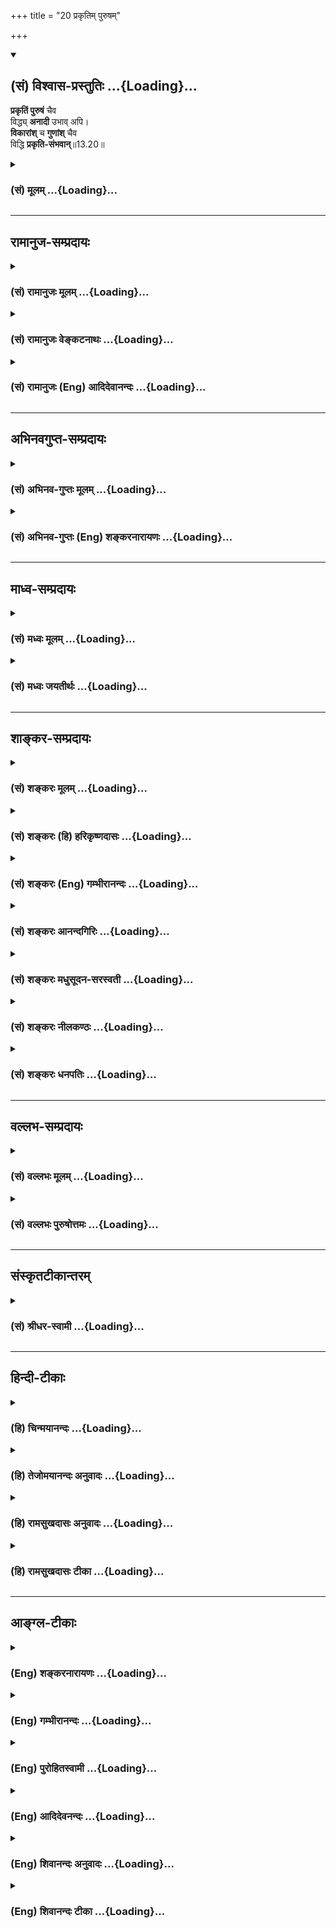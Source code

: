 +++
title = "20 प्रकृतिम् पुरुषम्"

+++
<div class="js_include" newlevelforh1="2" title="(सं) विश्वास-प्रस्तुतिः" unfilled url="/mahAbhAratam/shlokashaH/06-bhIShma-parva/03-bhagavad-gItA-parva/saMskRtam/vishvAsa-prastutiH/13_xetra-xetrajna-yogaH/20_prakRtim_puruSham.md">
<details open><summary><h2>(सं) विश्वास-प्रस्तुतिः ...{Loading}...</h2></summary>

**प्रकृतिं पुरुषं** चैव  
विद्ध्य् **अनादी** उभाव् अपि।  
**विकारांश्** च **गुणांश्** चैव  
विद्धि **प्रकृति-संभवान्**॥13.20॥
</details>
</div>
<div class="js_include collapsed" newlevelforh1="3" title="(सं) मूलम्" unfilled url="/mahAbhAratam/shlokashaH/06-bhIShma-parva/03-bhagavad-gItA-parva/saMskRtam/mUlam/13_xetra-xetrajna-yogaH/20_prakRtim_puruSham.md">
<details><summary><h3>(सं) मूलम् ...{Loading}...</h3></summary>

प्रकृतिं पुरुषं चैव विद्ध्यनादी उभावपि।  
विकारांश्च गुणांश्चैव विद्धि प्रकृतिसंभवान्।।13.20।।
</details>
</div>


_________________
## रामानुज-सम्प्रदायः
<div class="js_include collapsed" newlevelforh1="3" title="(सं) रामानुजः मूलम्" unfilled url="/mahAbhAratam/shlokashaH/06-bhIShma-parva/03-bhagavad-gItA-parva/saMskRtam/rAmAnujaH/mUlam/13_xetra-xetrajna-yogaH/20_prakRtim_puruSham.md">
<details><summary><h3>(सं) रामानुजः मूलम् ...{Loading}...</h3></summary>

।।13.19।। प्रकृतिपुरुषौ **उभौ** अन्योन्यसंसृष्टौ **अनादी** इति
**विद्धि।** बन्धहेतुभूतान् **विकारान्** इच्छाद्वेषादीन् अमानित्वादिकान्
**च गुणान्** मोक्षहेतुभूतान् **प्रकृतिसंभवान् विद्धि**। पुरुषेण संसृष्टा
इयम् अनादिकालप्रवृत्ता क्षेत्राकारपरिणता प्रकृतिः स्वविकारैः
इच्छाद्वेषादिभिः पुरुषस्य बन्धहेतुः भवति। सा एव अमानित्वादिभिः
स्वविकारैः पुरुषस्यापवर्ग हेतुः भवति इत्यर्थः। संसृष्टयोः प्रकृतिपुरुषयोः
कार्यभेदम् आह --

</details>
</div>
<div class="js_include collapsed" newlevelforh1="3" title="(सं) रामानुजः वेङ्कटनाथः" unfilled url="/mahAbhAratam/shlokashaH/06-bhIShma-parva/03-bhagavad-gItA-parva/saMskRtam/rAmAnujaH/venkaTanAthaH/13_xetra-xetrajna-yogaH/20_prakRtim_puruSham.md">
<details><summary><h3>(सं) रामानुजः वेङ्कटनाथः ...{Loading}...</h3></summary>

  
  
।।13.20।। अथबन्धहेतुः इत्यनेन सङ्गृहीतंप्रकृतिं पुरुषम् इत्यारभ्य
विवेकानुसन्धानात्पूर्वस्यार्थं विविनक्ति -- अथेति। संसर्गहेतुश्चेति
प्रवाहानादेः संसर्गस्य निमित्तमित्यर्थः। उभावनादी इत्यत्रप्रकृतिं पुरुषं
च इतीतरेतरयोगपरचकारेण लब्धं विशेषं दर्शयति --
प्रकृतिपुरुषावुभावन्योन्यसंसृष्टाविति। तदपेक्षया द्विवचनान्तप्रयोग
उपपन्नः। प्रकृतिपुरुषावित्यत्रपरवल्लिङ्गं द्वन्द्वतत्पुरुषयोः
\[अष्टा.2।4।26\] इति पुल्लिङ्गत्वम्। तद्विशेषणत्वात्उभावनादी इत्यनयोरपि
तल्लिङ्गतैव। इच्छा द्वेषः इत्यादिनाअमानित्वम् \[13।7;8\] इत्यादिना च
निर्दिष्टा यथाक्रमं विकारगुणशब्दाभ्यामनूद्यन्त इति
दर्शयतिबन्धहेतुभूतानिति। तत्क्षेत्रं यच्च यादृक्च यद्विकारि \[13।4\] इति
प्रकरणोपक्रमे विकारशब्दः
क्षेत्रकार्यमात्रपरः;,तत्प्रत्यभिज्ञानाच्चात्रापि विकारशब्दस्तद्विषयः।
अतः प्रकरणबलान्न महदादिविकारपरत्वम्। तत्साहचर्याच्च गुणशब्दस्यापि
प्राकरणिकार्थविषयत्वौचित्यात्; सत्त्वादिगुणविषयत्वमयुक्तमिति
भावः। विकारांश्च गुणांश्च इति भेदोक्तिनिदानज्ञापनाय बन्धमोक्षहेतुत्वेन
वचनम्। हेयोपादेयगुणवर्गद्वयोपदेशो हानोपादानार्थतया सप्रयोजनः तस्य
प्रकृतिसम्भवत्वोपदेशस्तु किमर्थः इति शङ्कायामुच्यमानतया
ज्ञातव्यार्थेविद्धि इत्यधिकोक्त्यभिप्रेतमाह -- पुरुषेणेति।
प्रकृतेरेवाकारभेदेन हेयत्वोपादेयत्वज्ञापनार्थस्तत्सम्भवत्वोपदेश इति
भावः। स्वविकारैरित्यमानित्वादीनां विकारत्वभाषणंप्रकृतिसम्भवान्
इत्युक्तप्रकृतिकारणत्वाविशेषाद्गोबलीवर्दनयसूचनार्थम्।  
  

</details>
</div>
<div class="js_include collapsed" newlevelforh1="3" title="(सं) रामानुजः (Eng) आदिदेवानन्दः" unfilled url="/mahAbhAratam/shlokashaH/06-bhIShma-parva/03-bhagavad-gItA-parva/saMskRtam/rAmAnujaH/english/AdidevAnandaH/13_xetra-xetrajna-yogaH/20_prakRtim_puruSham.md">
<details><summary><h3>(सं) रामानुजः (Eng) आदिदेवानन्दः ...{Loading}...</h3></summary>

13.20 Know this Prakrti and Purusa (self) are uncreated and are beginningless. Know that the modifications, desire, hatred etc., which cause bondage, and the alities of modesty etc., which cause release,
originate from Prakrti. The Prakrti, having no beginning, develops into the form of the body, and conjoint with the self, causes bondage through its own transformations such as desire and hatred. The same Prakrti,
through its transformations like modesty etc., causes release. Such is the meaning. The difference in the functions of Prakrti and Purusa in combination is stated -

</details>
</div>


_________________
## अभिनवगुप्त-सम्प्रदायः
<div class="js_include collapsed" newlevelforh1="3" title="(सं) अभिनव-गुप्तः मूलम्" unfilled url="/mahAbhAratam/shlokashaH/06-bhIShma-parva/03-bhagavad-gItA-parva/saMskRtam/abhinava-guptaH/mUlam/13_xetra-xetrajna-yogaH/20_prakRtim_puruSham.md">
<details><summary><h3>(सं) अभिनव-गुप्तः मूलम् ...{Loading}...</h3></summary>

।।13.20 -- 13.23।। एतल्लक्षणं कृत्वा परीक्षा क्रियते -- प्रकृतिमित्यादि
पर इत्यन्तम्। प्रकृतिरप्यनादिः +++(;N कार्यकारणप्रकृतिरप्यनादिः)+++
कारणान्तराभावात्। विकाराः पटादयः। प्रकृतिरिति कार्यकारणभावे हेतुः।
पुरुषस्तु प्रधान्यात् भोक्ता। प्रकृतिपुरुषयोः पङ्ग्वन्धवत्
किलान्योन्यापेक्षा वृत्तिः। अत एवास्य \[पुरुषस्य\] शास्त्रकृद्भिः
नानाकारैर्नामभिरभिधीयते रूपम् उपद्रष्टा इत्यादिभिः। अयमत्र तात्पर्यार्थः
-- प्रकृतिः तद्विकारः; चतुर्दशविधः सर्गः; तथा पुरुषः; एतत्सर्वम् अनादि
नित्यं च ब्रह्मतत्वाच्छुरितत्वे सति तदनन्यत्वात्।

</details>
</div>
<div class="js_include collapsed" newlevelforh1="3" title="(सं) अभिनव-गुप्तः (Eng) शङ्करनारायणः" unfilled url="/mahAbhAratam/shlokashaH/06-bhIShma-parva/03-bhagavad-gItA-parva/saMskRtam/abhinava-guptaH/english/shankaranArAyaNaH/13_xetra-xetrajna-yogaH/20_prakRtim_puruSham.md">
<details><summary><h3>(सं) अभिनव-गुप्तः (Eng) शङ्करनारायणः ...{Loading}...</h3></summary>

13.20 See Comment under 13.23

</details>
</div>


_________________
## माध्व-सम्प्रदायः
<div class="js_include collapsed" newlevelforh1="3" title="(सं) मध्वः मूलम्" unfilled url="/mahAbhAratam/shlokashaH/06-bhIShma-parva/03-bhagavad-gItA-parva/saMskRtam/madhvaH/mUlam/13_xetra-xetrajna-yogaH/20_prakRtim_puruSham.md">
<details><summary><h3>(सं) मध्वः मूलम् ...{Loading}...</h3></summary>

।।13.20।। यतश्च यत् \[13।4\] इति वक्तुं प्रकृतिविकारपुरुषान्
सङ्क्षिप्याऽऽह। गुणाः सत्त्वादयः। तेषामत्यल्पो विशेषो लयात्सर्ग इति
विकाराः पृथगुक्ताः। कार्याकार्यगुणास्तिस्रो यतः स्वल्पोद्भवो जनौ इति
माधुच्छन्दसशाखायाम्।

</details>
</div>
<div class="js_include collapsed" newlevelforh1="3" title="(सं) मध्वः जयतीर्थः" unfilled url="/mahAbhAratam/shlokashaH/06-bhIShma-parva/03-bhagavad-gItA-parva/saMskRtam/madhvaH/jayatIrthaH/13_xetra-xetrajna-yogaH/20_prakRtim_puruSham.md">
<details><summary><h3>(सं) मध्वः जयतीर्थः ...{Loading}...</h3></summary>

।।13.20।। ननुप्रकृतिं पुरुषं चैव विद्धि इत्यादिकमप्रतिज्ञातं
किमित्युच्यते मैवम्। यादृक्च \[13।4\] इति प्रतिज्ञातस्य सप्रकारस्य
क्षेत्रस्य कथनात् तत्प्रतिज्ञाक्रमेण प्रागेव कुतो नोक्तं इत्यत आह --
**यतश्चे**ति। यतश्च यत् \[13।4\] इति प्रतिज्ञातं प्रेरकस्वरूपं
तावत्प्रभावानन्तरं वक्तव्यं प्राप्तम्। तत्र प्रेरकस्य स्वरूपनिरूपणं
प्रेर्यज्ञानमपेक्षते। प्रेर्यं च सप्रकारं क्षेत्रम्; प्रेरकस्वरूपं
वक्तुं अनेन प्रेरणीयं सप्रकारं क्षेत्रमुच्यते। तस्य प्रागपि वचने,गौरवं
स्यादिति भावः। तर्हि प्रकृतीत्यादि कथमुच्यते ईश्वरातिरिक्तः सर्वोऽपि
चेतनाचेतनवर्गः क्षेत्रमित्युच्यते। तत्र प्रकृतिशब्देनमहाभूतानि \[13।6\]
इत्यादिनोक्तानि चतुर्विंशतितत्त्वानि गृह्यन्ते।
विकारशब्देनेच्छाद्युपलक्षिताः क्षेत्रान्तर्भूता अपि गुणत्रयाद्याः सर्वे
विकारा विवक्षाविशेषवशेन पृथगुपात्ताः। पुरुषशब्देन जीव इति। यावत्सञ्जायते
\[13।27\] इत्यादिना पुनर्वक्ष्यमाणत्वात्पुनरुक्तिदोषं परिहर्तुं
संङ्क्षिप्येत्युक्तम्। आह सप्रकारान्निरूपयति। गुणाः सुखदुःखमोहा इति
\[शं.\] कश्चित्। कार्यकारणलक्षणा इत्यन्वयः; तदुभयं निराकर्तुं व्याचष्टे
-- **गुणा** इति। ननु सत्वरजस्तमसामपि प्रकृतिविकारत्वात्विकारांश्च
गुणांश्च इति। पृथगुक्तिः किमर्था इत्यत आह -- **तेषामि**ति। इति
ज्ञापयितुमिति शेषः। विकाराः पृथगुक्ता इति विकाराश्च गुणाश्च पृथगुक्ता
इत्यर्थः। कार्याश्च तेऽकार्याश्च। तिखस्त्रयः। अनेन सुखाद्यङ्गीकारे
विकारेभ्यः पृथग्ग्रहणमयुक्तमित्यपि सूचितम्।

</details>
</div>


_________________
## शाङ्कर-सम्प्रदायः
<div class="js_include collapsed" newlevelforh1="3" title="(सं) शङ्करः मूलम्" unfilled url="/mahAbhAratam/shlokashaH/06-bhIShma-parva/03-bhagavad-gItA-parva/saMskRtam/shankaraH/mUlam/13_xetra-xetrajna-yogaH/20_prakRtim_puruSham.md">
<details><summary><h3>(सं) शङ्करः मूलम् ...{Loading}...</h3></summary>

।।13.20।। --,**प्रकृतिं पुरुषं चैव** ईश्वरस्य प्रकृती तौ प्रकृतिपुरुषौ
**उभावपि अनादि विद्धि;** न विद्यते आदिः ययोः तौ अनादी। नित्येश्वरत्वात्
ईश्वरस्य तत्प्रकृत्योरपि युक्तं नित्यत्वेन भवितुम्। प्रकृतिद्वयवत्त्वमेव
हि ईश्वरस्य ईश्वरत्वम्। याभ्यां प्रकृतिभ्याम् ईश्वरः
जगदुत्पत्तिस्थितिप्रलयहेतुः; ते द्वे अनादी सत्यौ संसारस्य कारणम्।। न आदी
अनादी इति तत्पुरुषसमासं केचित् वर्णयन्ति। तेन हि किल ईश्वरस्य कारणत्वं
सिध्यति। यदि पुनः प्रकृतिपुरुषावेव नित्यौ स्यातां तत्कृतमेव जगत् न
ईश्वरस्य जगतः कर्तृत्वम्। तत् असत् प्राक् प्रकृतिपुरुषयोः उत्पत्तेः
ईशितव्याभावात् ईश्वरस्य अनीश्वरत्वप्रसङ्गात्; संसारस्य निर्निमित्तत्वे
अनिर्मोक्षप्रसङ्गात् शास्त्रानर्थक्यप्रसङ्गात् बन्धमोक्षाभावप्रसङ्गाच्च।
नित्यत्वे पुनः ईश्वरस्य प्रकृत्योः सर्वमेतत् उपपन्नं भवेत्। कथम्
**विकारांश्च गुणांश्चैव** वक्ष्यमाणान्विकारान्
बुद्ध्यादिदेहेन्द्रियान्तान् गुणांश्च सुखदुःखमोहप्रत्ययाकारपरिणतान्
**विद्धि** जानीहि **प्रकृतिसंभवान्;** प्रकृतिः ईश्वरस्य विकारकारणशक्तिः
त्रिगुणात्मिका माया; सा संभवो येषां विकाराणां गुणानां च तान् विकारान्
गुणांश्च विद्धि प्रकृतिसंभवान् प्रकृतिपरिणामान्।। के पुनः ते विकाराः
गुणाश्च प्रकृतिसंभवाः --,

</details>
</div>
<div class="js_include collapsed" newlevelforh1="3" title="(सं) शङ्करः (हि) हरिकृष्णदासः" unfilled url="/mahAbhAratam/shlokashaH/06-bhIShma-parva/03-bhagavad-gItA-parva/saMskRtam/shankaraH/hindI/harikRShNadAsaH/13_xetra-xetrajna-yogaH/20_prakRtim_puruSham.md">
<details><summary><h3>(सं) शङ्करः (हि) हरिकृष्णदासः ...{Loading}...</h3></summary>

।।13.20।। सातवें अध्यायमें ईश्वरकी क्षेत्र और क्षेत्रज्ञरूप अपरा और परा
-- दो प्रकृतियाँ बतलायी गयी हैं तथा यह भी कहा गया है कि ये दोनों
प्रकृतियाँ समस्त प्राणियोंकी योनि ( कारण ) हैं। अब यह बात बतलायी जाती है
कि वे क्षेत्र और क्षेत्रज्ञरूप दोनों प्रकृतियाँ सब भूतोंकी योनि किस
प्रकार हैं --, प्रकृति और पुरुष जो कि ईश्वरकी प्रकृतियाँ हैं; उन दोनोंको
ही तू अनादि जान। जिनका आदि न हो उनका नाम अनादि है। ईश्वरका ईश्वरत्व
नित्य होनेके कारण उसकी दोनों प्रकृतियोंका भी नित्य होना उचित ही है
क्योंकि इन दोनों प्रकृतियोंसे युक्त होना ही ईश्वरकी ईश्वरता है। जिन
दोनों प्रकृतियोंद्वारा ईश्वर जगत्की उत्पत्ति स्थिति और प्रलयका कारण है;
वे दोनों अनादिसिद्ध ही संसारकी कारण हैं। कोईकोई टीकाकार जो आदि ( कारण )
नहीं हैं वे अनादि कहे जाते हैं; इस प्रकार यहाँ तत्पुरुषसमासका वर्णन करते
हैं ( और कहते हैं कि ) इससे केवल ईश्वर ही जगत्का कारण है; यह बात,सिद्ध
होती है। यदि प्रकृति और पुरुषको नित्य माना जाय तो संसार उन्हींका रचा हुआ
माना जायगा; ईश्वर जगत्का कर्ता सिद्ध न होगा। किंतु ऐसा मानना ठीक नहीं
क्योंकि ( यदि प्रकृति और पुरुषको नित्य न माने तो ) प्रकृति और पुरुषकी
उत्पत्तिसे पूर्व शासन करने योग्य वस्तुका अभाव होनेसे ईश्वरमें
अनीश्वरताका प्रसङ्ग आ जाता है। तथा संसारको बिना निमित्तके उत्पन्न हुआ
माननेसे उसके अन्तके अभावका प्रसङ्ग; शास्त्रकी व्यर्थताका प्रसङ्ग और
बन्धमोक्षके अभावका प्रसङ्ग प्राप्त होता है; ( इसलिये भी उपर्युक्त अर्थ
ठीक नहीं है। ) परंतु ईश्वरकी इन दोनों प्रकृतियोंको नित्य मान लेनेसे यह
सब व्यवस्था ठीक हो जाती है। कैसे ( सो कहते हैं -- ) विकारोंको और गुणोंको
तू प्रकृतिसे उत्पन्न जान अर्थात् बुद्धिसे लेकर शरीर और इन्द्रियोंतक अगले
श्लोकमें बतलाये हुए विकारोंको तथा सुखदुःख और मोह आदि वृत्तियोंके रूपमें
परिणत हुए तीनों गुणोंको तू प्रकृतिसे उत्पन्न हुए जान। अभिप्राय यह है कि
विकारोंकी कारणरूपा जो ईश्वरकी त्रिगुणमयी माया शक्ति है; उसका नाम प्रकृति
है। वह जिन विकारों और गुणोंको उत्पन्न करनेवाली है; उन विकारों और गुणोंको
तू प्रकृतिजनित -- प्रकृतिके ही परिणाम समझ।

</details>
</div>
<div class="js_include collapsed" newlevelforh1="3" title="(सं) शङ्करः (Eng) गम्भीरानन्दः" unfilled url="/mahAbhAratam/shlokashaH/06-bhIShma-parva/03-bhagavad-gItA-parva/saMskRtam/shankaraH/english/gambhIrAnandaH/13_xetra-xetrajna-yogaH/20_prakRtim_puruSham.md">
<details><summary><h3>(सं) शङ्करः (Eng) गम्भीरानन्दः ...{Loading}...</h3></summary>

13.20 Viddhi, know; ubhau, both; prakrtim Nature; and also the purusam,
individual soul;-these two; Nature and the soul. the aspects of God-to
be api, verily; anadi, without beginning. Those two that have no
beginning (adi), are anadi. Since the godhood of God is eternal,
therefore it is logical that even His aspects also should have
eternality. For God's god-hood consists verily in having the two
aspects. Those two aspects through which God becomes the cause of
creation, continuance and dissolution of the Universe, and which are
beginningless, are the sources of mundane existence. Some interpret the
phrase anadi in the tatpurusa \[Tatpurusa: Name of a class of compounds
in which the first member determines the sense of the other members, or
in which the last member is defined or alified by the first, without
losing its original independence.-V.S.A.\] sense of na adi, not primeval
(not cause). (According to them) thery indeed is established the
causality of God. Again, if Nature and soul themselves be eternal, the
mundane existence would surely be their creation, and the causality of
the mundane existence would not be God's. That is wrong because, there
being nothing to rule over before the emergence of Nature and soul,
there will arise the contingency of God ceasing to be God! And if the
mundane state be uncaused \[Uncaused, i.e. not caused by Nature and
soul, but by God independently of those two aspects.\] there arises the
contingency of the absence of Liberation, \[If God were. Himself the
sole cause of mundane existence, independently of His two aspects, then
it would be endless because there would be nothing to prevent liberated
souls from being put under bondage again.\] the scriptures becoming
useless, and the absence of bondage and freedom. On the other hand, all
these become justifiable if God and the two aspects be eternal. How;
Viddhi, know; the vikaran, modifications that will be spoken of-the
intellect etc., the body and the organs; ca eva, as also; gunan, the
alities (sattva etc.)-manifest in the form of the mental states of
happiness, sorrow and attachment; as prakriti-sambhavan, born of Nature.
Nature, Maya, is the power of God, which is the cause of the
modifications and which consists of the three alities. Those
modifications and alities, which have that Nature as their source,-know
those modifications and alities as 'born of Nature', as transformations
of Nature. Which again, are those modifications and alities born of
Nature;

</details>
</div>
<div class="js_include collapsed" newlevelforh1="3" title="(सं) शङ्करः आनन्दगिरिः" unfilled url="/mahAbhAratam/shlokashaH/06-bhIShma-parva/03-bhagavad-gItA-parva/saMskRtam/shankaraH/AnandagiriH/13_xetra-xetrajna-yogaH/20_prakRtim_puruSham.md">
<details><summary><h3>(सं) शङ्करः आनन्दगिरिः ...{Loading}...</h3></summary>

।।13.19।। प्रकृतिमित्यादि वक्ष्यमाणमनन्तरपूर्वग्रन्थसंबन्धीत्याशङ्क्य
व्यवहितेन संबन्धार्थं व्यवहितमनुवदति -- **तत्रेति।** तयोश्च
प्रकृत्योरुक्तं भूतकारणत्वमित्याह -- **एतदिति।** भूतानामिव प्रकृत्योरपि
प्रकृत्यन्तरापेक्षयानवस्थानान्न भूतयोनितेति शङ्कते -- **क्षेत्रेति।**
तत्राकृताभ्यागमादिवारणाय बन्धस्य निदानज्ञानार्थमात्मनो
विक्रियावत्त्वादिदोषनिरासार्थं च प्रकृतिपुरुषयोरनादित्वं
क्षेत्रत्वेनोक्तानां प्रकृतिंप्रति विकारभावं च दर्शयति -- **अयमर्थ
इति।** स च यो यत्स्वभावश्चेत्युद्दिष्टं व्याचष्टे -- **प्रकृतिमिति।**
ईश्वस्यापरा प्रकृतिरत्र प्रकृतिशब्देनोक्ता परा तु प्रकृतिर्जीवाख्या
पुरुषशब्देन विवक्षितेति व्याकरोति -- **ईश्वरस्येति।** तयोरनादित्वं
व्युत्पादयति -- **नेत्यादिना।** तत्र युक्तिमाह --
**नित्यत्वादीश्वरस्येति।** ईश्वरस्योक्तप्रकृतिद्वयवत्त्वं
कथमित्याशङ्क्याह -- **प्रकृतीति।** तस्य जगज्जन्मादौ
स्वातन्त्र्यमेवेश्वरत्वं न प्रकृतिद्वयवत्वमित्याशङ्क्याह --
**याभ्यामिति।** प्रकृत्योरनादित्वं कुत्रोपयुक्तमित्याशङ्क्याह -- **ते
इति।** मतान्तरमाह -- **नेत्यादिना।** तयोर्मूलकारणत्वाभावे कस्य
तदेष्टव्यमित्याशङ्क्याह -- **तेन हीति।** प्रकृत्योरेव मूलकारणत्वे
श्रुतिस्मृतिसिद्धमीश्वरस्य तथात्वं न स्यादित्याह -- **यदीति।**
प्रकृतिद्वयस्य कार्यत्वपक्षं प्रत्याह -- **तदसदिति।** किञ्च
प्रकृतिद्वयमनपेक्ष्येश्वरस्य संसारहेतुत्वे स्वातन्त्र्यान्मुक्तानामपि
ततः  
  
संसाराप्तेरनिषेधान्मोक्षशास्त्राप्रामाण्यान्न तस्यैव संसारहेतुतेत्याह --
**संसारस्येति।** निर्निमित्तत्वं प्रकृतिद्वयापेक्षामृते परस्यैव
निमित्तत्वमिति यावत्। किञ्च कार्यत्वे प्रकृत्योस्तदुदयात्पूर्वं
बन्धाभावे तद्विश्लेषात्मनो मोक्षस्याभावात्कदाचिदुभयाभावे
पुनस्तदप्रसङ्गान्न प्रकृतिद्वयस्य कार्यतेत्याह -- **बन्धेति।**
प्रकृत्योर्मूलकारणत्वे नानुपपत्तिरित्याह -- **नित्यत्व इति।** स्वपक्षे
दोषाभावं प्रश्नपूर्वकं प्रपञ्चयति -- **कथमित्यादिना।** संभवः
सत्ताप्रापको हेतुः प्रकृतेरनादित्वे विकाराणां गुणानां च
तत्कार्यत्वादात्मनो निर्विकारत्वं निर्गुणत्वं च सिध्यतीति भावः।

</details>
</div>
<div class="js_include collapsed" newlevelforh1="3" title="(सं) शङ्करः मधुसूदन-सरस्वती" unfilled url="/mahAbhAratam/shlokashaH/06-bhIShma-parva/03-bhagavad-gItA-parva/saMskRtam/shankaraH/madhusUdana-sarasvatI/13_xetra-xetrajna-yogaH/20_prakRtim_puruSham.md">
<details><summary><h3>(सं) शङ्करः मधुसूदन-सरस्वती ...{Loading}...</h3></summary>

।।13.20।। तदनेन ग्रन्थेन तत्क्षेत्रं यच्च यादृक्चेत्येतद्व्याख्यातम्।
इदानीं यद्विकारि यतश्च यत् स च यो,यत्प्रभावश्चेत्येतद्व्याख्यातव्यम्।
तत्र प्रकृतिपुरुषयोः संसारहेतुत्वकथनेन यद्विकारि यतश्च
यदिति,प्रकृतिमित्यादि द्वाभ्यां प्रपञ्च्यते। स च यो यत्प्रभावश्चेति तु
पुरुष इत्यादिद्वाभ्यामिति विवेकः। तत्र सप्तमे ईश्वरस्य द्वे प्रकृती
परापरे क्षेत्रक्षेत्रज्ञलक्षणे उपन्यस्य एतद्योनीनि भूतानीत्युक्तं;
तत्रापरा प्रकृतिः क्षेत्रलक्षणा परा तु जीवलक्षणेति तयोरनादित्वमुक्त्वा
तदुभययोनित्वं भूतानामुच्यते। प्रकृतिमिति प्रकृतिर्मायाख्या
त्रिगुणात्मिका पारमेश्वरी शक्तिः क्षेत्रलक्षणा या प्रागपरा
प्रकृतिरित्युक्ता। या तु परा प्रकृतिर्जीवाख्या प्रागुक्ता स इह पुरुष
इत्युक्त इति न पूर्वापरविरोधः। प्रकृतिं पुरुषं च उभावपि अनादी एव विद्धि।
न विद्यत आदिः कारणं ययोस्तौ। तथा प्रकृतेरनादित्वं सर्वजगत्कारणत्वात्;
तस्या अपि कारणतापेक्षत्वेऽनवस्थाप्रसङ्गात्; पुरुषस्यानादित्वं
तद्धर्माधर्मप्रयुक्तत्वात्; कृत्स्नस्य जगतः जातस्य
हर्षशोकभयसंप्रतिपत्तेः अन्यथा कृतहान्यकृताभ्यागमप्रसङ्गात्। यतः
प्रकृतिरनादिः अतस्तस्या भूतयोनित्वमुक्तं प्रागुपपद्यत इत्याह --
विकारानिति। विकारांश्च षोडश पञ्चमहाभूतान्येकादशेन्द्रियाणि च; गुणांश्च
सत्त्वरजस्तमोरूपान् सुखदुःखमोहान् प्रकृतिसंभवानेव प्रकृतिकारणकानेव
विद्धि जानीहि।

</details>
</div>
<div class="js_include collapsed" newlevelforh1="3" title="(सं) शङ्करः नीलकण्ठः" unfilled url="/mahAbhAratam/shlokashaH/06-bhIShma-parva/03-bhagavad-gItA-parva/saMskRtam/shankaraH/nIlakaNThaH/13_xetra-xetrajna-yogaH/20_prakRtim_puruSham.md">
<details><summary><h3>(सं) शङ्करः नीलकण्ठः ...{Loading}...</h3></summary>

।।13.20।। एवं क्षेत्रं शरीराख्यमव्यक्तमुक्तं तत्प्रकाराश्च
महदाद्यास्त्रयोविंशतिस्तद्विकारा इच्छादयो ज्ञानाज्ञानशब्दिता
अमानित्वमानित्वादयः पुरुषश्च उक्तः। इदानीं क्षेत्रक्षेत्रज्ञयोर्मध्ये
यस्माद्यज्जायते तच्च क्षेत्रज्ञस्य प्रभावश्चेति द्वयं वक्तव्यं तत्राद्यं
विवृणोति त्रिभिः -- **प्रकृतिमिति।** सप्तमाध्यायेऽष्टधा या प्रकृतिरपरा
उक्ता सात्र प्रकृतिः। या तु जीवभूता परा प्रकृतिरुक्ता सात्र
पुरुषशब्देनोच्यते। एतौ हि संपृक्तौ संसारं जनयतः। वियोगश्च तयोर्मोक्षः।
तत्र तावुभावप्यनादी विद्धि। तयोरादिमत्त्वे संसारस्याकस्मिकत्वापातात्
कृतहानाकृताभ्यागमप्रसङ्गश्चेत्यन्यत्र विस्तरः। विकारान् इच्छादीन् गुणान्
बुद्धीन्द्रियादींश्च प्रकृतिसंभवान् विद्धि।

</details>
</div>
<div class="js_include collapsed" newlevelforh1="3" title="(सं) शङ्करः धनपतिः" unfilled url="/mahAbhAratam/shlokashaH/06-bhIShma-parva/03-bhagavad-gItA-parva/saMskRtam/shankaraH/dhanapatiH/13_xetra-xetrajna-yogaH/20_prakRtim_puruSham.md">
<details><summary><h3>(सं) शङ्करः धनपतिः ...{Loading}...</h3></summary>

।।13.20।। सप्तमे ईश्वरस्य द्वे प्रकृती परापरे क्षेत्रक्षेत्रज्ञलक्षणे
उपन्यस्य एतद्योनीनि भूतानित्युक्तं तत्र
प्रकृतिद्वयनिरुपणार्थमारब्धेऽस्मिन्नध्याये इदं शरीरमिति द्वाभ्यां
क्षेत्रक्षेत्रलक्षणप्रकृतिद्वयस्वरुपं निर्दिश्य तत्क्षेत्रं यच्च
यादृक्चेत्यादिना तत्प्रतिपादितं; ततो महाभूतानीत्यादिना यच्च यादृक्चेति
प्रतिपाद्य सच यो यत्प्रभावश्चेति पुरुष इति द्वाभ्यां प्रतिपादयितुमादौ
एतद्योनीनि भूतानिति निरुपणाय प्रतिज्ञातं यद्विकारि यतश्च यदिति
प्रतिपादयति -- प्रकृतिमिति द्वाभ्याम्। प्रकृतिरीश्वरस्य हि
विकारकारणशक्तिस्त्रिगुणात्मिका मायामायां तु प्रकृतिं विद्यान्मायिनं तु
महेश्वरं। देवी ह्येषा गुणमयी मम माया दुरत्यया िति श्रुतिस्मृतिभ्यां
पुरुषः क्षेत्रज्ञलक्षणा परा प्रकृतिः तौ प्रकृतिपुरुषावुभावपि अनादी एव
नतु सादी इति विद्धि। नैक्सायपि सादित्त्वमिति द्रढयितुमुभावपीत्युक्तं। न
विद्यते आदिः कारणं ययोस्तावनादी। ईश्वरस्य नित्यत्वात्तत्प्रकृत्योरपि
तथात्वेन भवितुं युक्तम्। संसारोत्पादनोपयुक्तमनादित्वं ययोस्ताभ्यां
प्रकृतिभ्यामीश्वरस्य जगदुत्पत्तिस्थतिप्रलयहेतुत्वसंपत्त्या
तद्वयवत्त्वमेव तस्येश्वरत्वम्। ननु प्रकृतिपुरुषोरनादित्वे तयोरेव
जगत्कर्तृत्वं नेश्वरस्य तयोरादिमत्त्वे त्वीश्वरस्य तत्कर्तृत्वं
सिध्यतीत्यतो न अनादीति तत्पुरुषसमासो वक्तव्य इतिचेन्न।
प्रकृतिपुरुषोरुत्पत्तेः प्रागीशितव्याभावादीश्वरस्यानीश्वरत्वप्रशङ्गात्।
संसारस्य निर्निमित्तत्वे मुक्तानामपि
संसारापत्तेरनिषेधादनिर्मोक्षप्रसघङ्गेन शास्त्रानर्थक्यप्रसङ्गात्।
तदुतयात्पर्वं बन्धस्याभावेन तन्निवृत्त्यात्मनो मोक्षास्याभावात्
बन्धमोक्षाभावप्रसङ्गाच्च। प्रकृतिपुरुषयोरनादित्वे विकाराणआं गुणानां च
प्रकृतिकार्यत्वादात्म नो निर्विकारत्वं निर्गुणत्वं च सिध्यति।
इदमेवाभिप्रेत्याह। इदमेवाभिप्रेत्याह। विकारन्वक्ष्यमाणान्
बुद्य्धादिदेहेन्द्रियान्तान् गुणांस्चैव सुखदुःखमोहप्रत्ययाकारपरिणतान्
सत्त्वरजस्तमःसंज्ञान् प्रकृतिसंभवान् त्रिगुणात्मिकमायापरिणामान् विद्धि
जानीहि। पुरुषं च वित् हि विद्धीति पुरुषादिशब्दावृत्त्या
उत्तरार्धस्तविद्धीत्यस्य संबन्धेन योज्यम्। तेन नित्यज्ञानस्वरुपस्य
विवक्षितत्वात्पुरुषशब्दस्य कार्यकरणसंघाते प्रसिद्धेस्तस्य च
सादित्वात्कथमनादित्मिति शङ्का न प्रभवतीति क्लिष्टकल्पना तु पूर्वं महता
प्रयत्नेन संघातात्पुरुषवैलक्षण्यप्रतिपादनादस्याः शङ्कयाया
एवाभावात्सर्वज्ञैराचार्यैः कथं कर्तव्येति तदकरणातेषां न्यूनता न
शङ्कनीया।

</details>
</div>


_________________
## वल्लभ-सम्प्रदायः
<div class="js_include collapsed" newlevelforh1="3" title="(सं) वल्लभः मूलम्" unfilled url="/mahAbhAratam/shlokashaH/06-bhIShma-parva/03-bhagavad-gItA-parva/saMskRtam/vallabhaH/mUlam/13_xetra-xetrajna-yogaH/20_prakRtim_puruSham.md">
<details><summary><h3>(सं) वल्लभः मूलम् ...{Loading}...</h3></summary>

।।13.20।। अथस च यो यत्प्रभावश्च \[13।4\] इत्येतत्पूर्वप्रतिज्ञातं
पुरुषतत्त्वं कथयिष्यन् अत्यन्तविभक्तस्वभावयोः प्रकृत्यात्मनोः
कारणस्वरूपादनन्ययोः सफलं सर्वहेतुत्वमाह -- पञ्चभिः। तत्र
प्रकृतिरात्मव्यतिरिक्ता साङ्ख्यैकदेशिनो मते पुरुषवन्नित्या।
भगवदीयसाङ्ख्ये तु भागवतः शक्तिः। साङ्ख्यशास्त्रं तु न भगवन्तं विषयीकरोति
तत्प्रवर्त्तकत्वात्तन्नियामकत्वाच्च। अक्षरादर्वागेव तच्छास्त्रप्रवृत्तेः
पञ्चधा भावना अनादिः पुरुषोत्तमोऽक्षरं कालः प्रकृतिपुरुषाविति। इदं
मतमाश्रित्यात्र साङ्ख्यसिद्धान्तप्रवृत्तिः; न तु प्राकृतमाश्रित्य। तथाहि
-- प्रकृतिमिति। पुरुषमिति। उभयत्र सर्वसमष्टिरूपविवक्षयैकवचनम्। एतच्चस एव
(एषः) प्रकृतिं सूक्ष्मां दैवीं गुणमयीं विभुः। यदृच्छयैवोपगतामभ्यपपद्यत
लीलया। गुणैर्विचित्राः सृजतीं सरूपाः प्रकृतिं प्रजाः। विलोक्य सद्यो
मुमुहे स इह ज्ञानगृहया \[भाग.3।26।4;5\] इति भागवतवाक्येनैकार्थयति। तत्र
कार्यकारणरूपेण प्रकृतिर्द्विविधा; कार्यरूपा जीवात्मोपाधिरविद्यायुक्ता
कारणरूपा माया परमात्मनः। एवं पुरुषोऽपि द्विविधः कारणमंशी मूलपुरुषात्मा;
तस्य कार्यं अंशा जीवपुरुषा इति। तत्र स एव पुरुषः प्रकृतिं लीलया क्रीडया
हेतुनाऽभ्यपद्यत। कीदृशीं प्रकृतिं यदृच्छयैव भगवदिच्छयैवोपगतामिति। तां तं
च उभावप्येतौ चिरादधिगम्यमानौ मदंशभूतौ सच्चित्स्वभावौ
कारणस्वरूपानन्यत्वादनादी एव विद्धि।
बन्धहेतुभूतान्विकारांश्चेच्छाद्वेषादीन् अमानित्वाद्विकारांश्च।
गुणानमृतहेतुभूतान्सत्वादीन्वा प्रकृतिसम्भवाननादीन् विद्धि। सर्गकाले मे
मायांशागुणात्मिकाऽचेतना प्रकृतिः पुरुषेण मूलभूताक्षरांशेन संसृष्टा
महदहङ्कारभूम्यादिरूपिणी क्षेत्राकारेण विपरिणता अन्तरासृष्ट्या
नीहाररूपयाऽविद्ययाऽध्यस्ता प्रकृतिः सविकारैरिच्छाद्वेषादिभिः पुरुषस्य
बन्धहेतुः। सैव मायानिर्मितया विद्ययाऽवगताऽमानित्वादिभिः स्वविकारैः
पुरुषस्यामृतहेतुर्भवतीत्यर्थः।

</details>
</div>
<div class="js_include collapsed" newlevelforh1="3" title="(सं) वल्लभः पुरुषोत्तमः" unfilled url="/mahAbhAratam/shlokashaH/06-bhIShma-parva/03-bhagavad-gItA-parva/saMskRtam/vallabhaH/puruShottamaH/13_xetra-xetrajna-yogaH/20_prakRtim_puruSham.md">
<details><summary><h3>(सं) वल्लभः पुरुषोत्तमः ...{Loading}...</h3></summary>

  
  
।।13.20।। एवं पूर्वप्रतिज्ञातंतत्क्षेत्रं यच्च यादृक्च \[13।4\] इति
निरूपितम् स्वांशत्वेन तत्र क्षेत्रक्षेत्रज्ञसंज्ञा कथं
इत्याशङ्क्ययद्विकारि \[13।4\] इत्यादिना पूर्वमेव प्रतिज्ञातं उभयोः
स्वरूपं निरूपयति -- प्रकृतिमित्याद्यैः पञ्चभिः पद्यैः। प्रकृतिं
सर्वजननसमर्था व्यापकत्वादिधर्मयुतां भगवच्छक्तित्वादनादिं; पुरुषं
च,तद्रसभोक्तारं भोक्त्रंशरूपं भगवदंशत्वादनादिम्; एवमुभावपि अनादी विद्धि
जानीहि। अत्रायं भावः -- पूर्वं ब्रह्मप्रकृतिपुरुषरूपेण
त्रिचित्ररसभोगार्थमाविभूर्य ततः सर्वं कृतवान्; स्वांशानां जीवानां
ज्ञापनार्थं तत्र मोहकस्वभावमायासम्बन्धादन्यथा ज्ञानेन सम्बन्धो भवति;
तदभावायाऽनादिस्वभगवच्छक्तिभगवदंशादिज्ञानेन मोहो न भवेदित्यर्थः। एवं
तावनादी ज्ञात्वा विकारान् देहेन्द्रियादीन् सेवौपयिकान् गुणान्
सुखदुःखमोहात्मकान् प्रकृतिसम्भवानेव विद्धि। अत्रायं भावः
कयाचिदवस्थयाऽवस्थितस्वस्वरूपेण स्वरसानुभवार्थं देहादीन् सत्तात्मकान्
शक्तितः प्रकटीकरोति; तथैव
सङ्गमसुखानुभवविरहदुःखानन्दानुभवासक्त्यात्मकानन्दमोहात्मकान् गुणानपि
प्रकटयति; अतस्तथा विद्धि। एवं ज्ञानप्रयोजनं चाग्रे स्फुटीभविष्यति।  
  

</details>
</div>


_________________
## संस्कृतटीकान्तरम्
<div class="js_include collapsed" newlevelforh1="3" title="(सं) श्रीधर-स्वामी" unfilled url="/mahAbhAratam/shlokashaH/06-bhIShma-parva/03-bhagavad-gItA-parva/saMskRtam/shrIdhara-svAmI/13_xetra-xetrajna-yogaH/20_prakRtim_puruSham.md">
<details><summary><h3>(सं) श्रीधर-स्वामी ...{Loading}...</h3></summary>

।।13.20।। तदेवंतत्क्षेत्रं यच्च यादृक्च इत्येतावत्प्रपञ्चितम्। इदानीं
तुयद्विकारि यतश्च यत्। स च यो यत्प्रभावश्च इत्येतत्पूर्वं प्रतिज्ञातमेव
प्रकृतिपुरुषयोः संसारहेतुत्वकथनेन प्रपञ्चयति **-- प्रकृतिमिति पञ्चभिः।**
तत्र प्रकृतिपुरुषयोरादिमत्त्वे तयोरपि प्रकृत्यन्तरेण
भाव्यमित्यनवस्थापत्तिः स्यात्। अतस्तावुभावनादी विद्धि। अनादेरीश्वरस्य
शक्तित्वात्प्रकृतिरनादिः; पुरुषोऽपि तदंशत्वादनादिरेव; अत्र च परमेश्वरस्य
तच्छक्तीनां चानादित्वं नित्यत्वं च
श्रीमच्छंकरभगवद्भाष्यकृद्भिरतिप्रबन्धेनोपपादितमिति
ग्रन्थबाहुल्यान्नास्माभिः प्रतन्यते। विकारांश्च देहेन्द्रियादीन्;
गुणांश्च गुणपरिणामान्सुखदुःखमोहादीन्प्रकृतेः संभवान्संभूतान्विद्धि।

</details>
</div>


_________________
## हिन्दी-टीकाः
<div class="js_include collapsed" newlevelforh1="3" title="(हि) चिन्मयानन्दः" unfilled url="/mahAbhAratam/shlokashaH/06-bhIShma-parva/03-bhagavad-gItA-parva/hindI/chinmayAnandaH/13_xetra-xetrajna-yogaH/20_prakRtim_puruSham.md">
<details><summary><h3>(हि) चिन्मयानन्दः ...{Loading}...</h3></summary>

।।13.20।। इसके पूर्व सातवें अध्याय में भगवान् श्रीकृष्ण ने अपनी दो
प्रकृतियों अपरा और परा का वर्णन करते हुए कहा था कि ये दोनों प्रकृतियाँ
ही सृष्टि की योनि अर्थात् कारण हैं। इन दोनों का ही निर्देश यहाँ क्षेत्र
और क्षेत्रज्ञ के रूप में किया गया है। उक्त विचार को ही दूसरी शब्दावली में
बताते हुए भगवान् कहते हैं कि प्रकृति (क्षेत्र) और पुरुष (क्षेत्रज्ञ)
दोनों ही अनादि हैं। ये दोनों ही परमात्मा के ही दो रूप हैं। परमेश्वर
नित्य है; इसलिए उसके इन दो रूपों का भी अनादि होना; उचित ही है। प्रकृति
और पुरुष ही परस्पर सम्बन्ध के द्वारा इस जगत् की उत्पत्ति; स्थिति और लय
के कारण हैं। इस प्रकार; यद्यपि संसार के कारण ये दोनों हैं; तथापि इनका
अधिष्ठान ज्योतियों की ज्योतिस्वरूप ब्रह्म ही है। भगवान् आगे कहते हैं कि
समस्त देह; इन्द्रिय; मन और बुद्धि ये विकार और सुखदुख; मोहादिक ये गुण
जिनका वर्णन गीता में ही आगे किया जाने वाला है प्रकृति से उत्पन्न होते
हैं और आत्मा स्वयं अविकारी रहते हुए इन विकारों को प्रकाशित करता
है। प्रकृति से उत्पन्न वे गुण और विकार क्या हैं सुनो

</details>
</div>
<div class="js_include collapsed" newlevelforh1="3" title="(हि) तेजोमयानन्दः अनुवादः" unfilled url="/mahAbhAratam/shlokashaH/06-bhIShma-parva/03-bhagavad-gItA-parva/hindI/tejomayAnandaH/anuvAdaH/13_xetra-xetrajna-yogaH/20_prakRtim_puruSham.md">
<details><summary><h3>(हि) तेजोमयानन्दः अनुवादः ...{Loading}...</h3></summary>

।।13.20।। प्रकृति और पुरुष इन दोनों को ही तुम अनादि जानो। और तुम यह भी
जानो कि सभी विकार और गुण प्रकृति से ही उत्पन्न हुए हैं।।  
  

</details>
</div>
<div class="js_include collapsed" newlevelforh1="3" title="(हि) रामसुखदासः अनुवादः" unfilled url="/mahAbhAratam/shlokashaH/06-bhIShma-parva/03-bhagavad-gItA-parva/hindI/rAmasukhadAsaH/anuvAdaH/13_xetra-xetrajna-yogaH/20_prakRtim_puruSham.md">
<details><summary><h3>(हि) रामसुखदासः अनुवादः ...{Loading}...</h3></summary>

।।13.20।। प्रकृति और पुरुष -- दोनोंको ही तुम अनादि समझो और विकारों तथा
गुणोंको भी प्रकृतिसे ही उत्पन्न समझो। कार्य और करणके द्वारा होनेवाली
क्रियाओंको उत्पन्न करनेमें प्रकृति हेतु कही जाती है और सुख-दुःखोंके
भोक्तापनमें पुरुष हेतु कहा जाता है।

</details>
</div>
<div class="js_include collapsed" newlevelforh1="3" title="(हि) रामसुखदासः टीका" unfilled url="/mahAbhAratam/shlokashaH/06-bhIShma-parva/03-bhagavad-gItA-parva/hindI/rAmasukhadAsaH/TIkA/13_xetra-xetrajna-yogaH/20_prakRtim_puruSham.md">
<details><summary><h3>(हि) रामसुखदासः टीका ...{Loading}...</h3></summary>

।।13.20।।***व्याख्या --***  \[इसी अध्यायके तीसरे श्लोकमें भगवान्ने
क्षेत्रके विषयमें **यच्च** (जो है); **यादृक् च** (जैसा है);
**यद्विकारि** (जिन विकारोंवाला है) और **यतश्च यत्** (जिससे जो उत्पन्न
हुआ है) -- ये चार बातें सुननेकी आज्ञा दी थी। उनमेंसे **यच्च** का वर्णन
पाँचवें श्लोकमें और **यद्विकारि** का वर्णन छठे श्लोकमें कर दिया।
**यादृक् च** का वर्णन आगे इसी अध्यायके छब्बीसवेंसत्ताईसवें श्लोकोंमें
करेंगे। अब **यतश्च यत्** का वर्णन करते हुए प्रकृतिसे विकारों और गुणोंको
उत्पन्न हुआ बताते हैं। इसमें भी देखा जाय तो विकारोंका वर्णन पहले छठे
श्लोकमें **इच्छा द्वेषः** आदि पदोंसे किया जा चुका है। यहाँ गुण प्रकृतिसे
उत्पन्न होते हैं -- यह बात नयी बतायी है। बारहवेंसे अठारहवें श्लोकतक ज्ञेय
तत्त्व(परमात्मा) का वर्णन है और यहाँ उन्नीसवेंसे चौंतीसवें श्लोकतक
पुरुष(क्षेत्रज्ञ) का वर्णन है। वहाँ तो ज्ञेय तत्त्वके अन्तर्गत ही सब कुछ
है और यहाँ पुरुषके अन्तर्गत सब कुछ है अर्थात् वहाँ ज्ञेय तत्त्वके
अन्तर्गत पुरुष है और यहाँ पुरुषके अन्तर्गत ज्ञेय तत्त्व है। तात्पर्य यह
है कि ज्ञेय तत्त्व (परमात्मा) और पुरुष (क्षेत्रज्ञ) -- दोनों तत्त्वसे दो
नहीं हैं; प्रत्युत एक ही हैं। \]**प्रकृतिं पुरुषं चैव विद्ध्यनादी उभावपि
--** यहाँ **प्रकृतिम्**पद सम्पूर्ण क्षेत्र(जगत्)की कारणरूप मूल प्रकृतिका
वाचक है। सात प्रकृतिविकृति (पञ्चमहाभूत; अहंकार और महत्तत्त्व) तथा सोलह
विकृति (दस; इन्द्रियाँ; मन और पाँच विषय) -- ये सभी प्रकृतिके कार्य हैं
और प्रकृति इन सबकी मूल कारण है।**पुरुषम्** पद यहाँ क्षेत्रज्ञका वाचक है;
जिसको इसी अध्यायके पहले श्लोकमें क्षेत्रको जाननेवाला कहा गया है। प्रकृति
और पुरुष -- दोनोंको अनादि कहनेका तात्पर्य है कि जैसे परमात्माका अंश यह
पुरुष (जीवात्मा) अनादि है; ऐसे ही यह प्रकृति भी अनादि है। इन दोनोंके
अनादिपनेमें फरक नहीं है किन्तु दोनोंके स्वरूपमें फरक है। जैसे -- प्रकृति
गुणोंवाली है और पुरुष गुणोंसे सर्वथा रहित है प्रकृतिमें विकार होता है और
पुरुषमें विकार नहीं होता प्रकृति जगत्की कारण बनती है और पुरुष किसीका भी
कारण नहीं बनता प्रकृतिमें कार्य एवं कारणभाव है और पुरुष कार्य एवं
कारणभावसे रहित है।**उभौ एव** कहनेका तात्पर्य है कि प्रकृति और पुरुष --
दोनों अलगअलग हैं। अतः जैसे प्रकृति और पुरुष अनादि हैं; ऐसे ही उन दोनोंका
यह भेद (विवेक) भी अनादि है। इसी अध्यायके पहले श्लोकमें आये **इदं शरीरं
क्षेत्रम्** पदोंसे मनुष्यशरीरकी तरफ ही दृष्टि जाती है अर्थात् व्यष्टि
मनुष्यशरीरका ही बोध होता है और **क्षेत्रज्ञः** पदसे मनुष्यशरीरको
जाननेवाले व्यष्टि क्षेत्रज्ञका ही,बोध होता है। अतः प्रकृति और उसके
कार्यमात्रका बोध करानेके लिये यहाँ **प्रकृतिम्** पदका और मात्र
क्षेत्रज्ञोंका बोध करानेके लिये यहाँ **पुरुषम्** पदका प्रयोग किया गया
है। इसी अध्यायके दूसरे श्लोकमें क्षेत्रज्ञकी परमात्माके साथ एकता जाननेके
लिये **विद्धि** पदका प्रयोग किया था और यहाँ पुरुषकी प्रकृतिसे भिन्नता
जाननेके लिये **विद्धि** पदका प्रयोग किया गया है। तात्पर्य है कि मनुष्य
स्वयंको और शरीरको एक समझता है; इसलिये भगवान् यहाँ **विद्धि** पदसे
अर्जुनको यह आज्ञा देते हैं कि ये दोनों सर्वथा अलगअलग हैं -- इस बातको तुम
ठीक तरहसे समझ लो।**विकारांश्च गुणंश्चैव विद्धि प्रकृतिसम्भवान् --**
इच्छा; द्वेष; सुख; दुःख; संघात; चेतना और धृति -- इन सात विकारोंको तथा
सत्त्व; रज और तम -- इन तीन गुणोंको प्रकृतिसे उत्पन्न हुए समझो। इसका
तात्पर्य यह है कि पुरुषमें विकार और गुण नहीं हैं। सातवें अध्यायमें तो
भगवान्ने गुणोंको अपनेसे उत्पन्न बताया है (7। 12) और यहाँ गुणोंको
प्रकृतिसे उत्पन्न बताते हैं। इसका तात्पर्य यह है कि वहाँ भक्तिका प्रकरण
होनेसे भगवान्ने गुणोंको अपनेसे उत्पन्न बताया है और गुणमयी मायासे तरनेके
लिये अपनी शरणागति बतायी है। परन्तु यहाँ ज्ञानका प्रकरण होनेसे गुणोंको
प्रकृतिसे उत्पन्न बताया है। अतः साधक गुणोंसे अपना सम्बन्ध न मानकर ही
गुणोंसे छूट सकता है।**कार्यकरणकर्तृत्वे हेतुः प्रकृतिरुच्यते --** आकाश;
वायु; अग्नि; जल और पृथ्वी तथा शब्द; स्पर्श; रूप; रस और गन्ध -- इन
दस(महाभूतों और विषयों)का नाम कार्य है। श्रोत्र; त्वचा; नेत्र; रसना;
घ्राण; वाणी; हस्त; पाद; उपस्थ और गुदा तथा मन; बुद्धि और अहंकार -- इन
तेरह(बहिःकरण और अन्तःकरण)का नाम करण है। इन सबके द्वारा जो कुछ क्रियाएँ
होती हैं; उनको उत्पन्न करनेमें प्रकृति ही हेतु है।  
  
जो उत्पन्न होता है; वह कार्य कहलाता है और जिसके द्वारा कार्यकी सिद्धि
होती है; वह करण कहलाता है अर्थात् क्रिया करनेके जितने औजार (साधन) हैं;
वे सब करण कहलाते हैं। करण तीन तरहके होते हैं -- (1) कर्मेन्द्रियाँ; (2)
ज्ञानेन्द्रियाँ और (3) मन; बुद्धि एवं अहंकार। कर्मेन्द्रियाँ स्थूल हैं;
ज्ञानेन्द्रियाँ सूक्ष्म हैं और मन; बुद्धि एवं अहंकार अत्यन्त सूक्ष्म
हैं। कर्मेन्द्रियों और ज्ञानेन्द्रियोंको बहिःकरण कहते हैं तथा मन; बुद्धि
और अहंकारको अन्तःकरण कहते हैं। जिनसे क्रियाएँ होती है; वे कर्मेन्द्रियाँ
हैं और कर्मेन्द्रियों तथा ज्ञानेन्द्रियोंपर जो शासन करते हैं; वे मन;
बुद्धि और अहंकार हैं। तात्पर्य है कि कर्मेन्द्रियोंपर ज्ञानेन्द्रियोंका
शासन है; ज्ञानेन्द्रियोंपर मनका शासन है; मनपर बुद्धिका शासन है और
बुद्धिपर अहंकारका शासन है। मन; बुद्धि और अहंकारके बिना कर्मेन्द्रियाँ और
ज्ञानेन्द्रियाँ काम नहीं करतीं। ज्ञानेन्द्रियोंके साथ जब मनका सम्बन्ध हो
जाता है; तब विषयोंका ज्ञान होता है। मनसे जिन विषयोंका ज्ञान होता है; उन
विषयोंमेंसे कौनसा विषय ग्राह्य है और कौनसा त्याज्य है; कौनसा विषय ठीक है
और कौनसा बेठीक है -- इसका निर्णय बुद्धि करती है। बुद्धिके द्वारा निर्णीत
विषयोंपर अहंकार शासन करता है। अहंकार दो तरहका होता है -- (1) अहंवृत्ति और
(2) अहंकर्ता। अहंवृत्ति किसीके लिये कभी दोषी नहीं होती; पर उस
अहंवृत्तिके साथ जब स्वयं (पुरुष) अपना सम्बन्ध जोड़ लेता है; तादात्म्य कर
लेता है; तब वह अहंकर्ता बन जाता है। तात्पर्य है कि अहंवृत्तिसे मोहित
होकर; उसके परवश होकर स्वयं उस अहंवृत्तिसे मोहित होकर; उसके परवश होकर
स्वयं उस अहंवृत्तिमें अपनी स्थिति मान लेता है तो वह कर्ता बन जाता है --
**अहंकारविमूढात्मा कर्ताहमिति मन्यते** (गीता 3। 27)। प्रकृतिका कार्य
बुद्धि (महत्तत्त्व) है और बुद्धिका कार्य अहंवृत्ति (अहंकार) है। यह
अहंवृत्ति है तो बुद्धिका कार्य; पर इसके साथ तादात्म्य करके स्वयं
बुद्धिका मालिक बन जाता है अर्थात् कर्ता और भोक्ता बन जाता है -- **पुरुषः
प्रकृतिस्थो हि भुङ्क्ते प्रकृतिजान्गुणान्** (गीता 13। 21)। परन्तु जब
तत्त्वका बोध हो जाता है; तब स्वयं न कर्ता बनता है और न भोक्ता ही बनता है
-- **शरीरस्थोऽपि कौन्तेय न करोति न लिप्यते** (गीता 13। 31)। फिर
कर्तृत्वभोक्तृत्वरहित पुरुषके शरीरद्वारा जो कुछ क्रियाएँ होती हैं; वे सब
क्रियाएँ अहंवृत्तिसे ही होती हैं। इसी अहंवृत्तिके द्वारा होनेवाली
क्रियाओंको गीतामें कई तरहसे बताया गया है जैसे -- प्रकृतिके द्वारा ही सब
क्रियाएँ होती हैं। (13। 29) प्रकृतिके गुणोंद्वारा ही सब क्रियाएँ होती
हैं (3। 27) गुण ही गुणोंमें बरत रहे हैं (3। 28) गुणोंके सिवाय दूसरा कोई
कर्ता नहीं है (14। 19) इन्द्रियाँ ही अपनेअपने विषयोंमें बरत रही हैं (5।
9) आदि। तात्पर्य है कि बहिःकरण और अन्तःकरणके द्वारा जो क्रियाएँ होती
हैं; वे सब प्रकृतिसे ही होती हैं।**पुरुषः सुखदुःखानां भोक्तृत्वे
हेतुरुच्यते --** अनुकूल परिस्थितिके आनेपर सुखी (राजी) होना -- यह सबका
भोग है और प्रतिकूल परिस्थितिके आनेपर दुःखी (नाराज) होना -- यह दुःखका भोग
है। यह सुखदुःखका भोग पुरुष(चेतन)में ही होता है -- प्रकृति(जड)में नहीं
क्योकि जड प्रकृतिमें सुखीदुःखी होनेकी सामर्थ्य नहीं है। अतः सुखदुःखके
भोक्तापनमें पुरुष हेतु कहा गया है। अगर पुरुष अनुकूलप्रतिकूल
परिस्थितियोंसे मिलकर राजीनाराज न हो तो वह सुखदुःखका भोक्ता नहीं बन
सकता। सातवें अध्यायके चौथेपाँचवें श्लोकोंमें भगवान्ने अपरा (जड) और परा
(चेतन) नामसे अपनी दो प्रकृतियोंका वर्णन किया है। ये दोनों प्रकृतियाँ
भगवान्के स्वभाव हैं; इसलिये ये दोनों स्वतः ही भगवान्की ओर जा रही हैं।
परन्तु परा प्रकृति (चेतन); जो परमात्माका अंश है और जिसकी स्वाभाविक रुचि
परमात्माकी ओर जानेकी ही है; तात्कालिक सुखभोगमें आकर्षित होकर अपरा
प्रकृति(जड)के साथ तादात्म्य कर लेता है। इतना ही नहीं; प्रकृतिके साथ
तादात्म्य करके वह प्रकृतिस्थ पुरुषके रूपमें अपनी एक स्वतन्त्र सत्ताका
निर्माण कर लेता है (गीता 13। 21); जिसको अहम् कहते हैं। इस अहम् में जड और
चेतन दोनों हैं। सुखदुःखरूप जो विकार होता है; वह जडअंशमें ही होता है; पर
जडसे तादात्म्य होनेके कारण उसका परिणाम ज्ञाता चेतनपर होता है अर्थात्
जडके सम्बन्धसे सुखदुःखरूप विकारको चेतन अपनेमें मान लेता है कि मैं सुखी
हूँ; मैं दुःखी हूँ। जैसे; घाटा लगता है दूकानमें; पर दूकानदार कहता है कि
मुझे घाटा लग गया। ज्वर शरीरमें आता है; पर मान लेता है कि मेरेमें ज्वर आ
गया। स्वयंमें ज्वर नहीं आता **(टिप्पणी प₀ 696)**; यदि आता तो कभी मिटता
नहीं। सुखदुःखका परिणाम चेतनपर होता है; तभी वह सुखदुःखसे मुक्ति चाहता है।
अगर वह सुखीदुःखी न हो; तो उसमें मुक्तिकी इच्छा हो ही नहीं सकती। मुक्तिकी
इच्छा जडके सम्बन्धसे ही होती है क्योंकि जडको स्वीकार करनेसे ही बन्धन हुआ
है। जो अपनेको सुखीदुःखी मानता है; वही सुखदुःखरूप विकारसे अपनी मुक्ति
चाहता है और उसीकी मुक्ति होती है। तात्पर्य है कि तादात्म्यमें
मुक्ति(कल्याण) की इच्छामें चेतनकी मुख्यता और भोगोंकी इच्छामें जडकी
मुख्यता होती है; इसलिये अन्तमें कल्याणका भागी चेतन ही होता है; जड
नहीं। विकृतिमात्र जडमें ही होती है; चेतनमें नहीं। अतः वास्तवमें सुखीदुःखी
होना चेतनका धर्म नहीं है; प्रत्युत जडके सङ्गसे अपनेको सुखीदुःखी मानना
ज्ञाता चेतनका स्वभाव है। तात्पर्य है कि चेतन सुखीदुःखी होता नहीं;
प्रत्युत (सुखाकारदुःखाकार वृत्तिसे मिलकर) अपनेको सुखीदुःखी मान लेता है।
चेतनमें एकदूसरेसे विरुद्ध सुखदुःखरूप दो भाव हो ही कैसे सकते हैं दो रूप
परिवर्तनशील प्रकृतिमें ही हो सकते हैं। जो परिवर्तनशील नहीं है; उसके दो
रूप नहीं हो सकते। तात्पर्य यह है कि सब विकार परिवर्तनशीलमें ही हो सकते
हैं। चेतन स्वयं ज्योंकात्यों रहते हुए भी परिवर्तनशील प्रकृतिके संगसे
उसके विकारोंको अपनेमें आरोपित करता रहता है। यह सबका अनुभव भी है कि हम
सुखमें दूसरे तथा दुःखमें दूसरे नहीं हो जाते। सुख और दुःख दोनों अलगअलग
हैं; पर हम एक ही रहते हैं इसीलिये कभी सुखी होते हैं और कभी दुःखी होते
हैं।***सम्बन्ध --***  पूर्वश्लोकमें भगवान्ने पुरुषको सुखदुःखके
भोगनेमें हेतु बताया। इसपर प्रश्न होता है कि कौनसा पुरुष सुखदुःखका भोक्ता
बनता है इसका उत्तर अब भगवान् आगेके श्लोकमें देते हैं।

</details>
</div>


_________________
## आङ्ग्ल-टीकाः
<div class="js_include collapsed" newlevelforh1="3" title="(Eng) शङ्करनारायणः" unfilled url="/mahAbhAratam/shlokashaH/06-bhIShma-parva/03-bhagavad-gItA-parva/english/shankaranArAyaNaH/13_xetra-xetrajna-yogaH/20_prakRtim_puruSham.md">
<details><summary><h3>(Eng) शङ्करनारायणः ...{Loading}...</h3></summary>

13.20. Both the Material Cause and the Soul too are beginningless, you should know this; you should also know that the modifications and Strands are born of the Material Cause.

</details>
</div>
<div class="js_include collapsed" newlevelforh1="3" title="(Eng) गम्भीरानन्दः" unfilled url="/mahAbhAratam/shlokashaH/06-bhIShma-parva/03-bhagavad-gItA-parva/english/gambhIrAnandaH/13_xetra-xetrajna-yogaH/20_prakRtim_puruSham.md">
<details><summary><h3>(Eng) गम्भीरानन्दः ...{Loading}...</h3></summary>

13.20 Know both Nature and also the individual soul \[Prakrti is sometimes translated as matter, and purusa as spirit.-Tr.\] to be verily without beginning; know the modifications as also the alities as born of Nature.

</details>
</div>
<div class="js_include collapsed" newlevelforh1="3" title="(Eng) पुरोहितस्वामी" unfilled url="/mahAbhAratam/shlokashaH/06-bhIShma-parva/03-bhagavad-gItA-parva/english/purohitasvAmI/13_xetra-xetrajna-yogaH/20_prakRtim_puruSham.md">
<details><summary><h3>(Eng) पुरोहितस्वामी ...{Loading}...</h3></summary>

13.20 Know thou further that Nature and God have no beginning; and that differences of character and quality have their origin in Nature only.

</details>
</div>
<div class="js_include collapsed" newlevelforh1="3" title="(Eng) आदिदेवनन्दः" unfilled url="/mahAbhAratam/shlokashaH/06-bhIShma-parva/03-bhagavad-gItA-parva/english/AdidevanandaH/13_xetra-xetrajna-yogaH/20_prakRtim_puruSham.md">
<details><summary><h3>(Eng) आदिदेवनन्दः ...{Loading}...</h3></summary>

13.20 Know that both Prakrti and the self (Purusa) are without beginning; know that all modifications and the attributes are born of Prakrti.

</details>
</div>
<div class="js_include collapsed" newlevelforh1="3" title="(Eng) शिवानन्दः अनुवादः" unfilled url="/mahAbhAratam/shlokashaH/06-bhIShma-parva/03-bhagavad-gItA-parva/english/shivAnandaH/anuvAdaH/13_xetra-xetrajna-yogaH/20_prakRtim_puruSham.md">
<details><summary><h3>(Eng) शिवानन्दः अनुवादः ...{Loading}...</h3></summary>

13.20 Know thou that Nature (matter) and the Spirit are both beginningless; and know also that all modifications and alities are born of Nature.

</details>
</div>
<div class="js_include collapsed" newlevelforh1="3" title="(Eng) शिवानन्दः टीका" unfilled url="/mahAbhAratam/shlokashaH/06-bhIShma-parva/03-bhagavad-gItA-parva/english/shivAnandaH/TIkA/13_xetra-xetrajna-yogaH/20_prakRtim_puruSham.md">
<details><summary><h3>(Eng) शिवानन्दः टीका ...{Loading}...</h3></summary>

13.20 प्रकृतिम् matter; पुरुषम् spirit; च and; एव even; विद्धि know;
अनादी beginningless; उभौ both; अपि also; विकारान् modifications; च and;
गुणान् alities; च and; एव even; विद्धि know; प्रकृतिसंभवान् born of Prakriti.Commentary Steps are necessary to reach the top floor of a building. Even so; steps are necessary to reach the summit of the knowledge of the Self. That is the reason why Lord Krishna took Arjuna to the summit of knowledge step by step. He first taught Arjuna the nature of the field; then knowledge; ignorance or nonwisdom; and ultimately the knowable. When a child is to be fed,the intelligent mother divides the food into small portions and feeds the child little by little. Even so Lord Krishna fed His spiritual child Arjuna with the spiritual food little by little.Lord Krishna says O Arjuna I will give you the same teaching in another form by the description of the Spirit and Nature.Till now the Lord expounded the knowledge of the field and the Self in accordance with the philosophy of the Upanishads. Now He explains the same knowledge in accordance with the Sankhya philosophy;
but without accepting its dual nature in the form of discrimination between the Spirit and Nature.Vikaras Modifications from the MahatTattva or intellect down to the physical body the twentyfour principles of the Sankhyas. The Self within is changeless. All changes take place in Nature. Mulaprakriti (the Primordial Nature; the Unmanifested) becomes modified into Mahat; egoism; mind; the great elements and other minor modifications.Just as coolness and ice; the day and the night; are inseparable; so also matter and Spirit are inseparable. The three alities Sattva; Rajas and Tamas are born of Nature (matter). All actions proceed from the mind; the lifeforce; the senses and the physical body.According to the Sankhya philosophy; Prakriti and Purusha are not only eternal and beginningless but also independent of each other and selfcreated. According to Vedanta philosophy; Prakriti or Maya originates from Brahman and is; therefore; neither selfcreated nor independent. Isvara has Maya under His perfect control. Maya is His causal body. Maya is His illusory power.Matter and Spirit are the Natures of Isvara. Know that these two are beginningless. That which has no beginning is Anadi. As Isvara is eternal; His two Natures also should be eternal. (This is according to the Sankhyas.)Isvara possesses these two Natures (superior and inferior) by which He causes the creation;
preservation and destruction of the universe. Therefore He has the Lordship and rules over the universe. The two Natures have no beginning.
Therefore they are the cause of Samsara.The inferior Nature (Apara Prakriti) which consists of the eightfold division of Nature referred to in chapter VII; verse 4; is the Prakriti of chapter XIII; verse 19. The superior Nature (Para Prakriti) referred to in chapter VII; verse 5; is the Purusha of chapter XIII; verse 19. Purusha here means Jiva (the individual soul).Even a child smiles and experiences exhilaration;
grief; fear; anger; pleasure and pain. Who taught it The impressions of the virtuous and vicious actions of this birth cannot be the cause of these. The impressions of the previous birth alone are the cause of all these. They (the impressions) must have a support. From this we can clearly infer the existence of the individual soul in the previous birth and that the individual soul is beginningless. If you do not accept that the individual soul is beginningless; the two defects of Kritanasa
(nonfruition of actions performed) and Akritabhyagama (causeless effect)
will creep in. Pleasure and pain which are the fruits of virtuous and vicious actions done previously will pass away without being experienced. This is the defect of Kritanasa. So also; one will have to enjoy pleasure and pain; the fruits of good and bad actions which were not done by him previously. This is the defect of Akritabhyagama. In order to get rid of these two defects we will have to accept that the individual soul is beginningless. The scriptures,also emphatically declare that the soul is beginningless.

</details>
</div>
